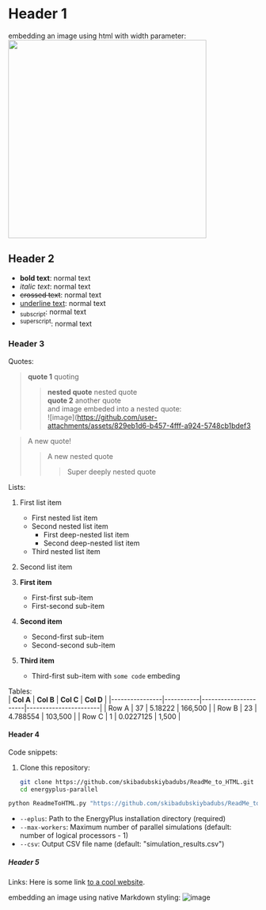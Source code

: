# Header 1
embedding an image using html with width parameter: <br />
<img src="https://github.com/user-attachments/assets/530d180d-d88e-4198-883f-3fa9c9808ec0" width="400"> <br />

## Header 2
- **bold text**: normal text
- *italic text*: normal text
- ~~crossed text~~: normal text
- <ins>underline text</ins>: normal text
- <sub>subscript</sub>: normal text
- <sup>superscript</sup>: normal text

### Header 3
Quotes:
> **quote 1** quoting
> > **nested quote** nested quote <br />
> **quote 2** another quote <br />
> > and image embeded into a nested quote: <br />
> > ![image](https://github.com/user-attachments/assets/829eb1d6-b457-4fff-a924-5748cb1bdef3 <br />

> A new quote!
> > A new nested quote
> > > Super deeply nested quote

Lists: <br />
1. First list item
   - First nested list item
   - Second nested list item
     - First deep-nested list item
     - Second deep-nested list item
   - Third nested list item
2. Second list item

1. **First item**
   - First-first sub-item
   - First-second sub-item

2. **Second item**
   - Second-first sub-item
   - Second-second sub-item

3. **Third item**
   - Third-first sub-item with `some code` embeding

Tables: <br />
| **Col A**      | **Col B** | **Col C** | **Col D** |
|----------------|-----------|----------------------|-----------------------|
| Row A     | 37        | 5.18222              | 166,500               |
| Row B    | 23        | 4.788554             | 103,500               |
| Row C      | 1         | 0.0227125            | 1,500                 |


#### Header 4
Code snippets: <br />
1. Clone this repository:
   ```bash
   git clone https://github.com/skibadubskiybadubs/ReadMe_to_HTML.git
   cd energyplus-parallel
   ```

```bash
python ReadmeToHTML.py "https://github.com/skibadubskiybadubs/ReadMe_to_HTML/blob/main/test/test.md" "test.html"
```

- `--eplus`: Path to the EnergyPlus installation directory (required)
- `--max-workers`: Maximum number of parallel simulations (default: number of logical processors - 1)
- `--csv`: Output CSV file name (default: "simulation_results.csv")

##### Header 5
Links:
Here is some link [to a cool website](https://mybro.win/).

embedding an image using native Markdown styling:
![image](https://github.com/user-attachments/assets/2e1be662-effa-4af2-ad9b-c659947078e7)
